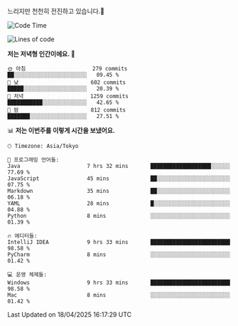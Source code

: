 느리지만 천천히 전진하고 있습니다.🐢

<!--START_SECTION:waka-->
![Code Time](http://img.shields.io/badge/Code%20Time-1%2C571%20hrs%2042%20mins-blue)

![Lines of code](https://img.shields.io/badge/%EC%A0%80%EB%8A%94%20%EC%97%AC%ED%83%9C%EA%B9%8C%EC%A7%80%20-917.9%20thousand%20%EC%A4%84%EC%9D%98%20%EC%BD%94%EB%93%9C%EB%A5%BC%20%EC%9E%91%EC%84%B1%ED%96%88%EC%96%B4%EC%9A%94.-blue)

**저는 저녁형 인간이에요. 🦉** 

```text
🌞 아침                     279 commits         ██░░░░░░░░░░░░░░░░░░░░░░░   09.45 % 
🌆 낮　                     602 commits         █████░░░░░░░░░░░░░░░░░░░░   20.39 % 
🌃 저녁                     1259 commits        ███████████░░░░░░░░░░░░░░   42.65 % 
🌙 밤　                     812 commits         ███████░░░░░░░░░░░░░░░░░░   27.51 % 
```


📊 **저는 이번주를 이렇게 시간을 보냈어요.** 

```text
🕑︎ Timezone: Asia/Tokyo

💬 프로그래밍 언어들: 
Java                     7 hrs 32 mins       ███████████████████░░░░░░   77.69 % 
JavaScript               45 mins             ██░░░░░░░░░░░░░░░░░░░░░░░   07.75 % 
Markdown                 35 mins             ██░░░░░░░░░░░░░░░░░░░░░░░   06.18 % 
YAML                     28 mins             █░░░░░░░░░░░░░░░░░░░░░░░░   04.88 % 
Python                   8 mins              ░░░░░░░░░░░░░░░░░░░░░░░░░   01.39 % 

🔥 에디터들: 
IntelliJ IDEA            9 hrs 33 mins       █████████████████████████   98.58 % 
PyCharm                  8 mins              ░░░░░░░░░░░░░░░░░░░░░░░░░   01.42 % 

💻 운영 체제들: 
Windows                  9 hrs 33 mins       █████████████████████████   98.58 % 
Mac                      8 mins              ░░░░░░░░░░░░░░░░░░░░░░░░░   01.42 % 
```


 Last Updated on 18/04/2025 16:17:29 UTC
<!--END_SECTION:waka-->
